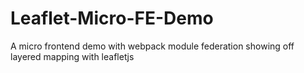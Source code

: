 # Leaflet-Micro-FE-Demo
 A micro frontend demo with webpack module federation showing off layered mapping with leafletjs
